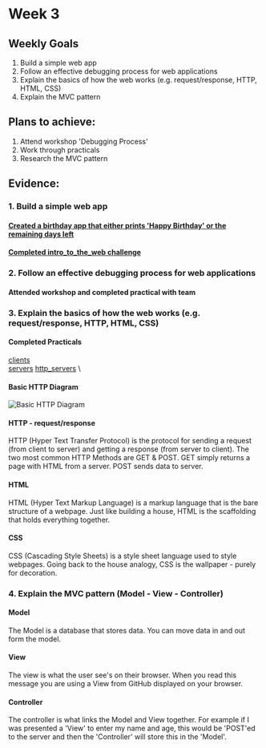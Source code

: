 # Week 3

## Weekly Goals
1. Build a simple web app
2. Follow an effective debugging process for web applications
3. Explain the basics of how the web works (e.g. request/response, HTTP, HTML, CSS)
4. Explain the MVC pattern


## Plans to achieve:
1. Attend workshop 'Debugging Process'
2. Work through practicals 
3. Research the MVC pattern

## Evidence:
### 1. Build a simple web app
#### [Created a birthday app that either prints 'Happy Birthday' or the remaining days left](https://github.com/GarethWoodman/my_portfolio/tree/master/week_3/birthday_app)

#### [Completed intro_to_the_web challenge](https://github.com/GarethWoodman/my_portfolio/tree/master/week_3/intro_to_the_web)

### 2. Follow an effective debugging process for web applications
#### Attended workshop and completed practical with team

### 3. Explain the basics of how the web works (e.g. request/response, HTTP, HTML, CSS)
#### Completed Practicals
[clients](https://github.com/GarethWoodman/my_portfolio/tree/master/week_3/clients) \
[servers](https://github.com/GarethWoodman/my_portfolio/tree/master/week_3/servers)
[http_servers](https://github.com/GarethWoodman/my_portfolio/tree/master/week_3/http_servers) \

#### Basic HTTP Diagram
![Basic HTTP Diagram](https://github.com/GarethWoodman/my_portfolio/blob/master/week_3/http_diagram.png)

#### HTTP - request/response 
HTTP (Hyper Text Transfer Protocol) is the protocol for sending a request (from client to server) and getting a response (from server to client).
The two most common HTTP Methods are GET & POST. GET simply returns a page with HTML from a server. POST sends data to server. 

#### HTML
HTML (Hyper Text Markup Language) is a markup language that is the bare structure of a webpage. Just like building a house, HTML is the scaffolding that holds everything together.  

#### CSS
CSS (Cascading Style Sheets) is a style sheet language used to style webpages. Going back to the house analogy, CSS is the wallpaper - purely for decoration. 


### 4. Explain the MVC pattern (Model - View - Controller)
#### Model
The Model is a database that stores data. You can move data in and out form the model.

#### View
The view is what the user see's on their browser. When you read this message you are using a View from GitHub displayed on your browser.

#### Controller
The controller is what links the Model and View together. For example if I was presented a 'View' to enter my name and age, this would be 'POST'ed to the server and then the 'Controller' will store this in the 'Model'.

